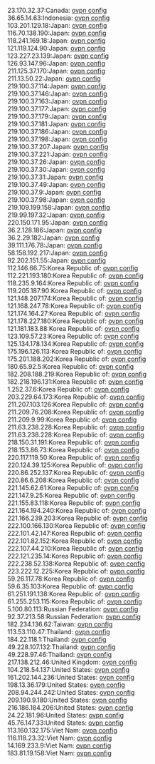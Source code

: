 23.170.32.37:Canada: [ovpn config](vpn/23_170_32_37.ovpn)  
36.65.14.63:Indonesia: [ovpn config](vpn/36_65_14_63.ovpn)  
103.201.129.18:Japan: [ovpn config](vpn/103_201_129_18.ovpn)  
116.70.138.190:Japan: [ovpn config](vpn/116_70_138_190.ovpn)  
118.241.169.18:Japan: [ovpn config](vpn/118_241_169_18.ovpn)  
121.119.124.90:Japan: [ovpn config](vpn/121_119_124_90.ovpn)  
123.227.23.139:Japan: [ovpn config](vpn/123_227_23_139.ovpn)  
126.93.147.96:Japan: [ovpn config](vpn/126_93_147_96.ovpn)  
211.125.37.170:Japan: [ovpn config](vpn/211_125_37_170.ovpn)  
211.13.50.22:Japan: [ovpn config](vpn/211_13_50_22.ovpn)  
219.100.37.114:Japan: [ovpn config](vpn/219_100_37_114.ovpn)  
219.100.37.146:Japan: [ovpn config](vpn/219_100_37_146.ovpn)  
219.100.37.163:Japan: [ovpn config](vpn/219_100_37_163.ovpn)  
219.100.37.177:Japan: [ovpn config](vpn/219_100_37_177.ovpn)  
219.100.37.179:Japan: [ovpn config](vpn/219_100_37_179.ovpn)  
219.100.37.181:Japan: [ovpn config](vpn/219_100_37_181.ovpn)  
219.100.37.186:Japan: [ovpn config](vpn/219_100_37_186.ovpn)  
219.100.37.198:Japan: [ovpn config](vpn/219_100_37_198.ovpn)  
219.100.37.207:Japan: [ovpn config](vpn/219_100_37_207.ovpn)  
219.100.37.221:Japan: [ovpn config](vpn/219_100_37_221.ovpn)  
219.100.37.26:Japan: [ovpn config](vpn/219_100_37_26.ovpn)  
219.100.37.30:Japan: [ovpn config](vpn/219_100_37_30.ovpn)  
219.100.37.31:Japan: [ovpn config](vpn/219_100_37_31.ovpn)  
219.100.37.49:Japan: [ovpn config](vpn/219_100_37_49.ovpn)  
219.100.37.9:Japan: [ovpn config](vpn/219_100_37_9.ovpn)  
219.100.37.98:Japan: [ovpn config](vpn/219_100_37_98.ovpn)  
219.109.199.158:Japan: [ovpn config](vpn/219_109_199_158.ovpn)  
219.99.197.32:Japan: [ovpn config](vpn/219_99_197_32.ovpn)  
220.150.171.95:Japan: [ovpn config](vpn/220_150_171_95.ovpn)  
36.2.128.186:Japan: [ovpn config](vpn/36_2_128_186.ovpn)  
36.2.29.182:Japan: [ovpn config](vpn/36_2_29_182.ovpn)  
39.111.176.78:Japan: [ovpn config](vpn/39_111_176_78.ovpn)  
58.158.192.217:Japan: [ovpn config](vpn/58_158_192_217.ovpn)  
92.202.151.55:Japan: [ovpn config](vpn/92_202_151_55.ovpn)  
112.146.66.75:Korea Republic of: [ovpn config](vpn/112_146_66_75.ovpn)  
112.221.193.180:Korea Republic of: [ovpn config](vpn/112_221_193_180.ovpn)  
118.235.9.164:Korea Republic of: [ovpn config](vpn/118_235_9_164.ovpn)  
119.205.187.90:Korea Republic of: [ovpn config](vpn/119_205_187_90.ovpn)  
121.148.207.174:Korea Republic of: [ovpn config](vpn/121_148_207_174.ovpn)  
121.168.247.78:Korea Republic of: [ovpn config](vpn/121_168_247_78.ovpn)  
121.174.164.27:Korea Republic of: [ovpn config](vpn/121_174_164_27.ovpn)  
121.178.227.180:Korea Republic of: [ovpn config](vpn/121_178_227_180.ovpn)  
121.181.183.88:Korea Republic of: [ovpn config](vpn/121_181_183_88.ovpn)  
123.109.57.23:Korea Republic of: [ovpn config](vpn/123_109_57_23.ovpn)  
125.134.178.134:Korea Republic of: [ovpn config](vpn/125_134_178_134.ovpn)  
175.196.126.113:Korea Republic of: [ovpn config](vpn/175_196_126_113.ovpn)  
175.201.188.202:Korea Republic of: [ovpn config](vpn/175_201_188_202.ovpn)  
180.65.92.5:Korea Republic of: [ovpn config](vpn/180_65_92_5.ovpn)  
182.208.188.219:Korea Republic of: [ovpn config](vpn/182_208_188_219.ovpn)  
182.218.196.131:Korea Republic of: [ovpn config](vpn/182_218_196_131.ovpn)  
1.252.37.6:Korea Republic of: [ovpn config](vpn/1_252_37_6.ovpn)  
203.229.64.173:Korea Republic of: [ovpn config](vpn/203_229_64_173.ovpn)  
211.207.103.126:Korea Republic of: [ovpn config](vpn/211_207_103_126.ovpn)  
211.209.76.208:Korea Republic of: [ovpn config](vpn/211_209_76_208.ovpn)  
211.209.9.99:Korea Republic of: [ovpn config](vpn/211_209_9_99.ovpn)  
211.63.238.228:Korea Republic of: [ovpn config](vpn/211_63_238_228.ovpn)  
211.63.238.228:Korea Republic of: [ovpn config](vpn/211_63_238_228.ovpn)  
218.150.31.191:Korea Republic of: [ovpn config](vpn/218_150_31_191.ovpn)  
218.153.86.73:Korea Republic of: [ovpn config](vpn/218_153_86_73.ovpn)  
220.117.119.50:Korea Republic of: [ovpn config](vpn/220_117_119_50.ovpn)  
220.124.39.125:Korea Republic of: [ovpn config](vpn/220_124_39_125.ovpn)  
220.86.252.137:Korea Republic of: [ovpn config](vpn/220_86_252_137.ovpn)  
220.86.6.208:Korea Republic of: [ovpn config](vpn/220_86_6_208.ovpn)  
221.145.62.61:Korea Republic of: [ovpn config](vpn/221_145_62_61.ovpn)  
221.147.9.25:Korea Republic of: [ovpn config](vpn/221_147_9_25.ovpn)  
221.155.83.118:Korea Republic of: [ovpn config](vpn/221_155_83_118.ovpn)  
221.164.194.240:Korea Republic of: [ovpn config](vpn/221_164_194_240.ovpn)  
221.166.239.203:Korea Republic of: [ovpn config](vpn/221_166_239_203.ovpn)  
222.100.166.130:Korea Republic of: [ovpn config](vpn/222_100_166_130.ovpn)  
222.101.42.147:Korea Republic of: [ovpn config](vpn/222_101_42_147.ovpn)  
222.101.82.152:Korea Republic of: [ovpn config](vpn/222_101_82_152.ovpn)  
222.107.44.210:Korea Republic of: [ovpn config](vpn/222_107_44_210.ovpn)  
222.121.235.14:Korea Republic of: [ovpn config](vpn/222_121_235_14.ovpn)  
222.238.52.138:Korea Republic of: [ovpn config](vpn/222_238_52_138.ovpn)  
223.222.12.225:Korea Republic of: [ovpn config](vpn/223_222_12_225.ovpn)  
59.26.117.78:Korea Republic of: [ovpn config](vpn/59_26_117_78.ovpn)  
59.6.35.103:Korea Republic of: [ovpn config](vpn/59_6_35_103.ovpn)  
61.251.191.138:Korea Republic of: [ovpn config](vpn/61_251_191_138.ovpn)  
61.255.253.115:Korea Republic of: [ovpn config](vpn/61_255_253_115.ovpn)  
5.100.80.113:Russian Federation: [ovpn config](vpn/5_100_80_113.ovpn)  
92.37.213.58:Russian Federation: [ovpn config](vpn/92_37_213_58.ovpn)  
182.234.136.62:Taiwan: [ovpn config](vpn/182_234_136_62.ovpn)  
113.53.110.47:Thailand: [ovpn config](vpn/113_53_110_47.ovpn)  
184.22.118.1:Thailand: [ovpn config](vpn/184_22_118_1.ovpn)  
49.228.107.132:Thailand: [ovpn config](vpn/49_228_107_132.ovpn)  
49.228.97.46:Thailand: [ovpn config](vpn/49_228_97_46.ovpn)  
217.138.212.46:United Kingdom: [ovpn config](vpn/217_138_212_46.ovpn)  
104.218.54.137:United States: [ovpn config](vpn/104_218_54_137.ovpn)  
161.202.144.236:United States: [ovpn config](vpn/161_202_144_236.ovpn)  
198.13.36.179:United States: [ovpn config](vpn/198_13_36_179.ovpn)  
208.94.244.242:United States: [ovpn config](vpn/208_94_244_242.ovpn)  
209.190.9.180:United States: [ovpn config](vpn/209_190_9_180.ovpn)  
216.186.184.206:United States: [ovpn config](vpn/216_186_184_206.ovpn)  
24.22.181.96:United States: [ovpn config](vpn/24_22_181_96.ovpn)  
45.76.147.33:United States: [ovpn config](vpn/45_76_147_33.ovpn)  
113.160.132.175:Viet Nam: [ovpn config](vpn/113_160_132_175.ovpn)  
116.118.23.32:Viet Nam: [ovpn config](vpn/116_118_23_32.ovpn)  
14.169.233.9:Viet Nam: [ovpn config](vpn/14_169_233_9.ovpn)  
183.81.19.158:Viet Nam: [ovpn config](vpn/183_81_19_158.ovpn)  
